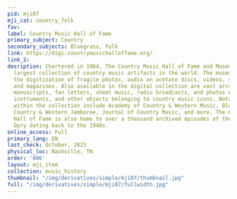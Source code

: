 ```yaml
---
pid: mji07
mji_cat: country_folk
fav: 
label: Country Music Hall of Fame
primary_subject: Country
secondary_subjects: Bluegrass, Folk
link: https://digi.countrymusichalloffame.org/
link_2: 
desription: Chartered in 1964, The Country Music Hall of Fame and Museum houses the
  largest collection of country music artifacts in the world. The museum has prioritized
  the digitization of fragile photos, audio on acetate discs, videos, show posters,
  and magazines. Also available in the digital collection are vast arrays of song
  manuscripts, fan letters, sheet music, radio broadcasts, and photos of notable clothing,
  instruments, and other objects belonging to country music icons. Notable magazines
  within the collection include Academy of Country & Western Music, Bluegrass Central,
  Country & Western Jamboree, Journal of Country Music, and more. The Country Music
  Hall of Fame is also home to over a thousand archived episodes of the Grand Ole
  Opry dating back to the 1940s.
online_access: Full
primary_lang: EN
last_check: October, 2023
physical_loc: Nashville, TN
order: '006'
layout: mji_item
collection: music_history
thumbnail: "/img/derivatives/simple/mji07/thumbnail.jpg"
full: "/img/derivatives/simple/mji07/fullwidth.jpg"
---
```

